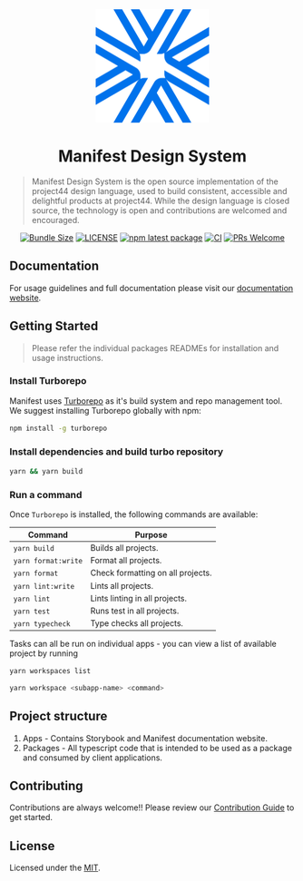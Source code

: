<div align="center">
  <a href="https://www.manifestdesignsystem.com"><img src="apps/docs/public/images/logo.png" width="200" height="200" /></a>
</div>

<h1 align="center">Manifest Design System</h1>

> Manifest Design System is the open source implementation of the project44 design language, used to
> build consistent, accessible and delightful products at project44. While the design language is
> closed source, the technology is open and contributions are welcomed and encouraged.

<div align="center">

[![Bundle Size](https://img.shields.io/bundlephobia/minzip/@project44-manifest/react/latest.svg)](https://bundlephobia.com/result?p=@project44-manifest/react@latest)
[![LICENSE](https://img.shields.io/apm/l/atomic-design-ui.svg?style=flat)](https://github.com/project44/manifest/blob/main/LICENSE)
[![npm latest package](https://img.shields.io/npm/v/@project44-manifest/react/latest.svg?label=@project44-manifest/react)](https://www.npmjs.com/package/@project44-manifest/react)
[![CI](https://github.com/project44/manifest/actions/workflows/ci.yml/badge.svg)](https://github.com/project44/manifest/actions/workflows/ci.yml)
[![PRs Welcome](https://img.shields.io/badge/PRs-welcome-brightgreen.svg?style=flat-square)](https://makeapullrequest.com)

</div>

## Documentation

For usage guidelines and full documentation please visit our
[documentation website](https://www.manifestdesignsystem.com).

## Getting Started

> Please refer the individual packages READMEs for installation and usage instructions.


### Install Turborepo
Manifest uses [Turborepo](https://turbo.build) as it's build system and repo management tool. We
suggest installing Turborepo globally with npm:

```sh
npm install -g turborepo
```

### Install dependencies and build turbo repository

```sh
yarn && yarn build
```

### Run a command

Once `Turborepo` is installed, the following commands are available:

| Command               | Purpose                    |
| --------------------- | -------------------------- |
| `yarn build`          | Builds all projects.       |
| `yarn format:write`   | Format all projects.       |
| `yarn format`         | Check formatting on all projects.|
| `yarn lint:write`      | Lints all projects.        |
| `yarn lint`      | Lints linting in all projects.        |
| `yarn test`      | Runs test in all projects. |
| `yarn typecheck` | Type checks all projects.  |

Tasks can all be run on individual apps - you can view a list of available project by running
```
yarn workspaces list
```

```sh
yarn workspace <subapp-name> <command>
```


## Project structure
1. Apps - Contains Storybook and Manifest documentation website.
2. Packages - All typescript code that is intended to be used as a package and consumed by client applications.

## Contributing

Contributions are always welcome!! Please review our [Contribution Guide](/.github/CONTRIBUTING.md)
to get started.

## License

Licensed under the [MIT](/LICENSE).
